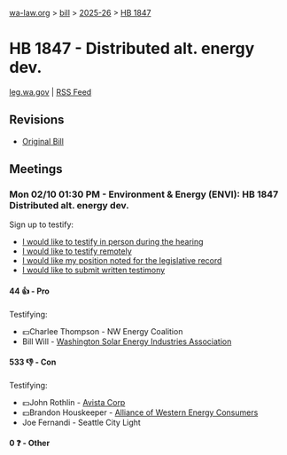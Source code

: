[wa-law.org](/) > [bill](/bill/) > [2025-26](/bill/2025-26/) > [HB 1847](/bill/2025-26/hb/1847/)

# HB 1847 - Distributed alt. energy dev.
[leg.wa.gov](https://app.leg.wa.gov/billsummary?BillNumber=1847&Year=2025&Initiative=false) | [RSS Feed](./rss.xml)

## Revisions
* [Original Bill](1/)

## Meetings
### Mon 02/10 01:30 PM - Environment & Energy (ENVI): HB 1847 Distributed alt. energy dev.
Sign up to testify:
* [I would like to testify in person during the hearing](https://app.leg.wa.gov/csi/Testifier/Add?chamber=House&mId=32755&aId=163565&caId=25593&tId=1)
* [I would like to testify remotely](https://app.leg.wa.gov/csi/Testifier/Add?chamber=House&mId=32755&aId=163565&caId=25593&tId=2)
* [I would like my position noted for the legislative record](https://app.leg.wa.gov/csi/Testifier/Add?chamber=House&mId=32755&aId=163565&caId=25593&tId=3)
* [I would like to submit written testimony](https://app.leg.wa.gov/csi/Testifier/Add?chamber=House&mId=32755&aId=163565&caId=25593&tId=4)

#### 44 👍 - Pro
Testifying:
* 💵Charlee Thompson - NW Energy Coalition
* Bill Will - [Washington Solar Energy Industries Association](/org/washington_solar_energy_industries_association/)

#### 533 👎 - Con
Testifying:
* 💵John Rothlin - [Avista Corp](/org/avista_corp/)
* 💵Brandon Houskeeper - [Alliance of Western Energy Consumers](/org/alliance_of_western_energy_consumers/)
* Joe Fernandi - Seattle City Light

#### 0 ❓ - Other
